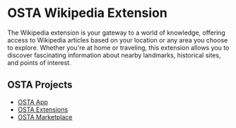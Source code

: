 # OSTA Wikipedia Extension
The Wikipedia extension is your gateway to a world of knowledge, offering access to Wikipedia articles based on your location or any area you choose to explore. Whether you're at home or traveling, this extension allows you to discover fascinating information about nearby landmarks, historical sites, and points of interest.

## OSTA Projects
- [OSTA App](https://github.com/BauwenDR/osta)
- [OSTA Extensions](https://github.com/BauwenDR/osta-extensions)
- [OSTA Marketplace](https://github.com/BauwenDR/osta-marketplace)
